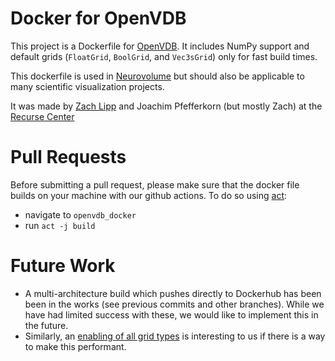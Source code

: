 # Docker for OpenVDB
This project is a Dockerfile for [OpenVDB](https://www.openvdb.org/). It includes NumPy support and default grids (`FloatGrid`, `BoolGrid`, and `Vec3sGrid`) only for fast build times.

This dockerfile is used in [Neurovolume](https://github.com/joachimbbp/neurovolume) but should also be applicable to many scientific visualization projects.

It was made by [Zach Lipp](https://github.com/zachlipp) and Joachim Pfefferkorn (but mostly Zach) at the [Recurse Center](https://www.recurse.com/)

# Pull Requests
Before submitting a pull request, please make sure that the docker file builds on your machine with our github actions.
To do so using [act](https://github.com/nektos/act):
- navigate to `openvdb_docker`
- run `act -j build`

# Future Work
- A multi-architecture build which pushes directly to Dockerhub has been been in the works (see previous commits and other branches). While we have had limited success with these, we would like to implement this in the future.
- Similarly, an [enabling of all grid types](https://www.openvdb.org/documentation/doxygen/python.html) is interesting to us if there is a way to make this performant.
